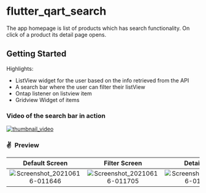 # flutter_qart_search

The app homepage is list of products which has search functionality. On click of a product its detail page opens.

## Getting Started

Highlights:
- ListView widget for the user based on the info retrieved from the API
- A search bar where the user can filter their listView
- Ontap listener on listview item
- Gridview Widget of items




### Video of the search bar in action

[ ![thumbnail_video](https://user-images.githubusercontent.com/17541038/122170775-954cf200-ce9c-11eb-8c5d-173373ade670.png) ](https://drive.google.com/file/d/1jrInc_kT15MquE84rxJAIYy8Ul7yvYBm/view?usp=sharing)

### ✌&ensp;Preview

|              Default Screen          |        Filter Screen               |       Detail view                  |
| :----------------------------------: | :----------------------------------: |:----------------------------------: |
| ![Screenshot_20210616-011646](https://user-images.githubusercontent.com/17541038/122114926-7d945000-ce41-11eb-9b0d-ae502431120c.png) | ![Screenshot_20210616-011705](https://user-images.githubusercontent.com/17541038/122114929-7e2ce680-ce41-11eb-8bae-69febe443d2a.png)| ![Screenshot_20210616-011633](https://user-images.githubusercontent.com/17541038/122114919-7bca8c80-ce41-11eb-94b3-8ac52c3305f4.png)|